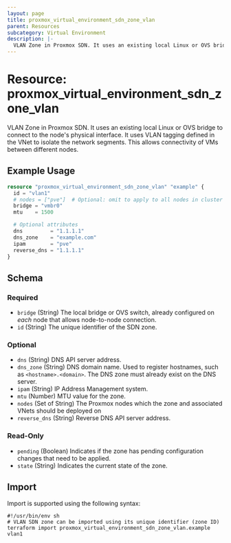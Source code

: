 ```yaml
---
layout: page
title: proxmox_virtual_environment_sdn_zone_vlan
parent: Resources
subcategory: Virtual Environment
description: |-
  VLAN Zone in Proxmox SDN. It uses an existing local Linux or OVS bridge to connect to the node's physical interface. It uses VLAN tagging defined in the VNet to isolate the network segments. This allows connectivity of VMs between different nodes.
---
```


# Resource: proxmox_virtual_environment_sdn_zone_vlan

VLAN Zone in Proxmox SDN. It uses an existing local Linux or OVS bridge to connect to the node's physical interface. It uses VLAN tagging defined in the VNet to isolate the network segments. This allows connectivity of VMs between different nodes.

## Example Usage

```terraform
resource "proxmox_virtual_environment_sdn_zone_vlan" "example" {
  id = "vlan1"
  # nodes = ["pve"]  # Optional: omit to apply to all nodes in cluster
  bridge = "vmbr0"
  mtu    = 1500

  # Optional attributes
  dns         = "1.1.1.1"
  dns_zone    = "example.com"
  ipam        = "pve"
  reverse_dns = "1.1.1.1"
}
```

<!-- schema generated by tfplugindocs -->
## Schema

### Required

- `bridge` (String) The local bridge or OVS switch, already configured on _each_ node that allows node-to-node connection.
- `id` (String) The unique identifier of the SDN zone.

### Optional

- `dns` (String) DNS API server address.
- `dns_zone` (String) DNS domain name. Used to register hostnames, such as `<hostname>.<domain>`. The DNS zone must already exist on the DNS server.
- `ipam` (String) IP Address Management system.
- `mtu` (Number) MTU value for the zone.
- `nodes` (Set of String) The Proxmox nodes which the zone and associated VNets should be deployed on
- `reverse_dns` (String) Reverse DNS API server address.

### Read-Only

- `pending` (Boolean) Indicates if the zone has pending configuration changes that need to be applied.
- `state` (String) Indicates the current state of the zone.

## Import

Import is supported using the following syntax:

```shell
#!/usr/bin/env sh
# VLAN SDN zone can be imported using its unique identifier (zone ID)
terraform import proxmox_virtual_environment_sdn_zone_vlan.example vlan1
```
